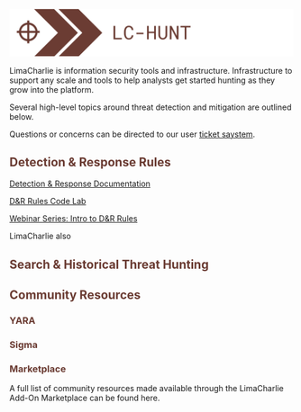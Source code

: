 ![image 'lc-hunt'](./images/lc-hunt.png)

LimaCharlie is information security tools and infrastructure. Infrastructure to support any scale and tools to help analysts get started hunting as they grow into the platform.

Several high-level topics around threat detection and mitigation are outlined below.

Questions or concerns can be directed to our user [ticket saystem]().

## <span style="color:#6a3b32">Detection & Response Rules</span>

[Detection & Response Documentation](./dr.md)

[D&R Rules Code Lab](./codelab_dr.md)

[Webinar Series: Intro to D&R Rules](https://www.youtube.com/watch?v=0bwgMPkfbFE&t=187s)

LimaCharlie also 

## <span style="color:#6a3b32">Search & Historical Threat Hunting</span>

## <span style="color:#6a3b32">Community Resources</span>

### <span style="color:#6a3b32">YARA</span>

### <span style="color:#6a3b32">Sigma</span>

###  <span style="color:#6a3b32">Marketplace</span>


A full list of community resources made available through the LimaCharlie Add-On Marketplace can be found here.
